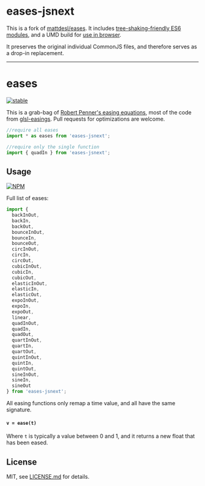 # eases-jsnext

This is a fork of [mattdesl/eases](https://github.com/mattdesl/eases). It includes [tree-shaking-friendly ES6 modules](http://rollupjs.org), and a UMD build for [use in browser](http://jsfiddle.net/2cpy2zqm/).

It preserves the original individual CommonJS files, and therefore serves as a drop-in replacement.

---

# eases

[![stable](http://badges.github.io/stability-badges/dist/stable.svg)](http://github.com/badges/stability-badges)

This is a grab-bag of [Robert Penner's easing equations](http://www.robertpenner.com/easing/), most of the code from [glsl-easings](https://www.npmjs.org/package/glsl-easings). Pull requests for optimizations are welcome.

```js
//require all eases
import * as eases from 'eases-jsnext';

//require only the single function
import { quadIn } from 'eases-jsnext';
```

## Usage

[![NPM](https://nodei.co/npm/eases.png)](https://nodei.co/npm/eases/)

Full list of eases:

```js
import {
  backInOut,
  backIn,
  backOut,
  bounceInOut,
  bounceIn,
  bounceOut,
  circInOut,
  circIn,
  circOut,
  cubicInOut,
  cubicIn,
  cubicOut,
  elasticInOut,
  elasticIn,
  elasticOut,
  expoInOut,
  expoIn,
  expoOut,
  linear,
  quadInOut,
  quadIn,
  quadOut,
  quartInOut,
  quartIn,
  quartOut,
  quintInOut,
  quintIn,
  quintOut,
  sineInOut,
  sineIn,
  sineOut
} from 'eases-jsnext';
```

All easing functions only remap a time value, and all have the same signature.

#### ```v = ease(t)```

Where `t` is typically a value between 0 and 1, and it returns a new float that has been eased.

## License

MIT, see [LICENSE.md](http://github.com/mattdesl/eases/blob/master/LICENSE.md) for details.
